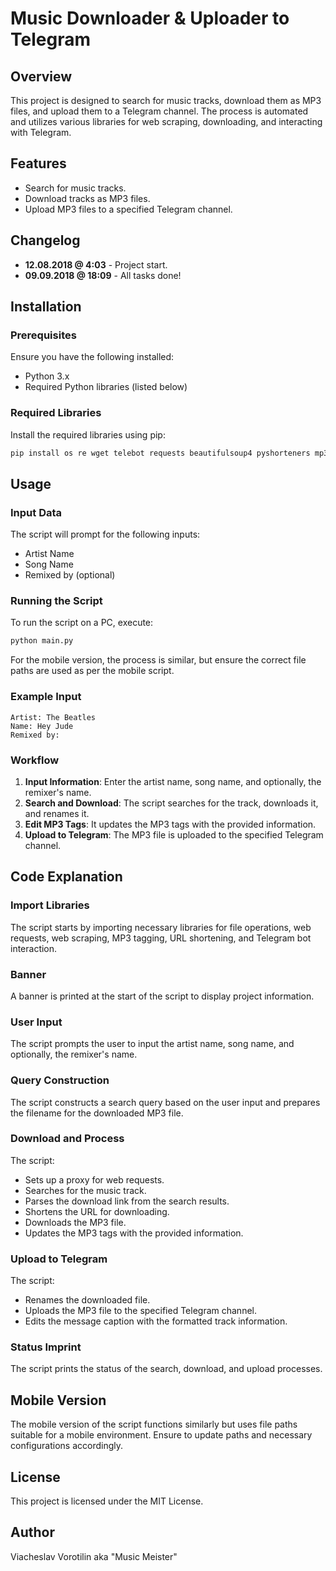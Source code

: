 # Music Downloader & Uploader to Telegram

## Overview
This project is designed to search for music tracks, download them as MP3 files, and upload them to a Telegram channel. The process is automated and utilizes various libraries for web scraping, downloading, and interacting with Telegram.

## Features
- Search for music tracks.
- Download tracks as MP3 files.
- Upload MP3 files to a specified Telegram channel.

## Changelog
- **12.08.2018 @ 4:03** - Project start.
- **09.09.2018 @ 18:09** - All tasks done!

## Installation

### Prerequisites
Ensure you have the following installed:
- Python 3.x
- Required Python libraries (listed below)

### Required Libraries
Install the required libraries using pip:
```sh
pip install os re wget telebot requests beautifulsoup4 pyshorteners mp3-tagger http-request-randomizer
```

## Usage

### Input Data
The script will prompt for the following inputs:
- Artist Name
- Song Name
- Remixed by (optional)

### Running the Script
To run the script on a PC, execute:
```sh
python main.py
```
For the mobile version, the process is similar, but ensure the correct file paths are used as per the mobile script.

### Example Input
```
Artist: The Beatles
Name: Hey Jude
Remixed by: 
```

### Workflow
1. **Input Information**: Enter the artist name, song name, and optionally, the remixer's name.
2. **Search and Download**: The script searches for the track, downloads it, and renames it.
3. **Edit MP3 Tags**: It updates the MP3 tags with the provided information.
4. **Upload to Telegram**: The MP3 file is uploaded to the specified Telegram channel.

## Code Explanation

### Import Libraries
The script starts by importing necessary libraries for file operations, web requests, web scraping, MP3 tagging, URL shortening, and Telegram bot interaction.

### Banner
A banner is printed at the start of the script to display project information.

### User Input
The script prompts the user to input the artist name, song name, and optionally, the remixer's name.

### Query Construction
The script constructs a search query based on the user input and prepares the filename for the downloaded MP3 file.

### Download and Process
The script:
- Sets up a proxy for web requests.
- Searches for the music track.
- Parses the download link from the search results.
- Shortens the URL for downloading.
- Downloads the MP3 file.
- Updates the MP3 tags with the provided information.

### Upload to Telegram
The script:
- Renames the downloaded file.
- Uploads the MP3 file to the specified Telegram channel.
- Edits the message caption with the formatted track information.

### Status Imprint
The script prints the status of the search, download, and upload processes.

## Mobile Version
The mobile version of the script functions similarly but uses file paths suitable for a mobile environment. Ensure to update paths and necessary configurations accordingly.

## License
This project is licensed under the MIT License.

## Author
Viacheslav Vorotilin aka "Music Meister"
